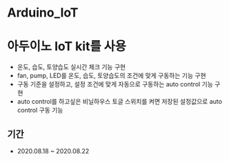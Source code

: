 # Arduino_IoT
# 아두이노 IoT kit를 사용
- 온도, 습도, 토양습도 실시간 체크 기능 구현
- fan, pump, LED를 온도, 습도, 토양습도의 조건에 맞게 구동하는 기능 구현
- 구동 기준을 설정하고, 설정 조건에 맞게 자동으로 구동하는 auto control 기능 구현
- auto control를 하고싶은 비닐하우스 토글 스위치를 켜면 저장된 설정값으로 auto control 구동 기능 

## 기간
- 2020.08.18 ~ 2020.08.22
